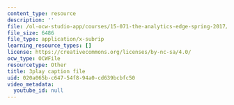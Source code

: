 ```yaml
---
content_type: resource
description: ''
file: /ol-ocw-studio-app/courses/15-071-the-analytics-edge-spring-2017/020a065bc64754f894a0cd639bcbfc50_-mW-DYFyGqg.vtt
file_size: 6486
file_type: application/x-subrip
learning_resource_types: []
license: https://creativecommons.org/licenses/by-nc-sa/4.0/
ocw_type: OCWFile
resourcetype: Other
title: 3play caption file
uid: 020a065b-c647-54f8-94a0-cd639bcbfc50
video_metadata:
  youtube_id: null
---
```

